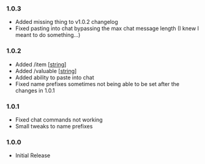 ### 1.0.3

- Added missing thing to v1.0.2 changelog
- Fixed pasting into chat bypassing the max chat message length (I knew I meant to do something...)

### 1.0.2

- Added /item [[string](https://1a3.uk/games/repo/diffs/?tab=4&tabItems=0)]
- Added /valuable [[string](https://1a3.uk/games/repo/diffs/?tab=4&tabItems=1)]
- Added ability to paste into chat
- Fixed name prefixes sometimes not being able to be set after the changes in 1.0.1

### 1.0.1

- Fixed chat commands not working
- Small tweaks to name prefixes

### 1.0.0

- Initial Release
